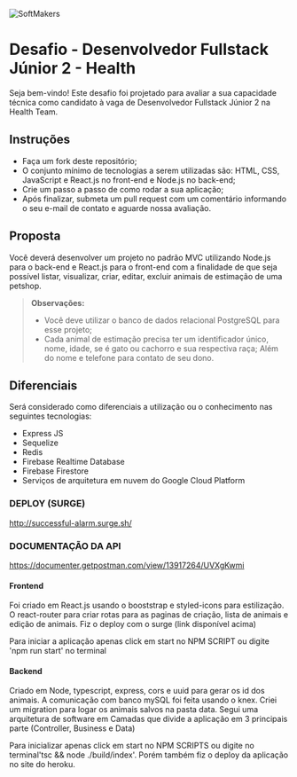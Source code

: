  ![SoftMakers](https://www.softmakers.com.br/assets/img/logotipo14xxhdpi.png)

# Desafio - Desenvolvedor Fullstack Júnior 2 - Health
Seja bem-vindo! Este desafio foi projetado para avaliar a sua capacidade técnica como candidato à vaga de Desenvolvedor Fullstack Júnior 2 na Health Team.

## Instruções
- Faça um fork deste repositório;
- O conjunto mínimo de tecnologias a serem utilizadas são: HTML, CSS, JavaScript e React.js no front-end e Node.js no back-end;
- Crie um passo a passo de como rodar a sua aplicação;
- Após finalizar, submeta um pull request com um comentário informando o seu e-mail de contato e aguarde nossa avaliação.

## Proposta
Você deverá desenvolver um projeto no padrão MVC utilizando Node.js para o back-end e React.js para o front-end com a finalidade de que seja possível listar, visualizar, criar, editar, excluir animais de estimação de uma petshop.
> **Observações:**
> - Você deve utilizar o banco de dados relacional PostgreSQL para esse projeto;
> - Cada animal de estimação precisa ter um identificador único, nome, idade, se é gato ou cachorro e sua respectiva raça; Além do nome e telefone para contato de seu dono.

## Diferenciais
Será considerado como diferenciais a utilização ou o conhecimento nas seguintes tecnologias:
- Express JS
- Sequelize
- Redis
- Firebase Realtime Database
- Firebase Firestore
- Serviços de arquitetura em nuvem do Google Cloud Platform

### DEPLOY (SURGE)

http://successful-alarm.surge.sh/

### DOCUMENTAÇÃO DA API 

https://documenter.getpostman.com/view/13917264/UVXgKwmi

#### Frontend

Foi criado em React.js usando o booststrap e styled-icons para estilização.
O react-router para criar rotas para as paginas de criação, lista de animais e edição de animais. 
Fiz o deploy com o surge (link disponível acima)

Para iniciar a aplicação apenas click em start no NPM SCRIPT ou digite 'npm run start' no terminal

#### Backend

Criado em Node, typescript, express, cors e uuid para gerar os id dos animais. 
A comunicação com banco mySQL foi feita usando o knex. 
Criei um migration para logar os animais salvos na pasta data.
Segui uma arquitetura de software em Camadas que divide a aplicação em 3 principais parte (Controller, Business e Data)

Para inicializar apenas click em start no NPM SCRIPTS ou digite no terminal'tsc && node ./build/index'.
Porém também fiz o deploy da aplicação no site do heroku.

